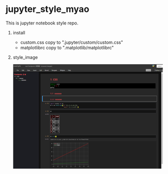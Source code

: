 # jupyter_style_myao

This is jupyter notebook style repo.

1. install
   - custom.css
     copy to ".jupyter/custom/custom.css"
   - matplotlibrc
     copy to ".matplotlib/matplotlibrc"
1. style_image

    ![example](image/2020-11-21-11-29-29.png)